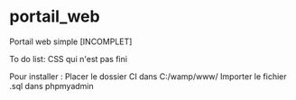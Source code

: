 # portail_web
Portail web simple [INCOMPLET]

To do list: CSS qui n'est pas fini

Pour installer : 
  Placer le dossier CI dans C:/wamp/www/
  Importer le fichier .sql dans phpmyadmin

